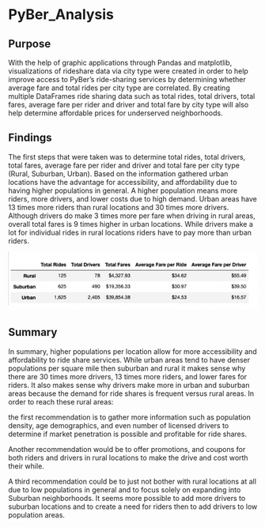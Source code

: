 # PyBer_Analysis

## Purpose
With the help of graphic applications through Pandas  and matplotlib, visualizations of rideshare data via city type were created in order to help improve access to PyBer’s ride-sharing services by determining whether average fare and total rides per city type are correlated. By creating multiple DataFrames ride sharing data such as total rides, total drivers, total fares, average fare per rider and driver and total fare by city type will also help determine affordable prices for underserved neighborhoods.

## Findings

The first steps that were taken was to determine total rides, total drivers, total fares, average fare per rider and driver and total fare per city type (Rural, Suburban, Urban). Based on the information gathered urban locations have the advantage for accessibility, and affordability due to having higher populations in general. A higher population means more riders, more drivers, and lower costs due to high demand. Urban areas have 13 times more riders than rural locations and 30 times more drivers. Although drivers do make 3 times more per fare when driving in rural areas, overall total fares is 9 times higher in urban locations. While drivers make a lot for individual rides in rural locations riders have to pay more than urban riders.
  
![Summary](https://github.com/liligould/PyBer_Analysis/blob/main/analysis/PyBer_summary_df.png)

## Summary
In summary, higher populations per location allow for more accessibility and affordability to ride share services. While urban areas tend to have denser populations per square mile then suburban and rural it makes sense why there are 30 times more drivers, 13 times more riders, and lower fares for riders. It also makes sense why drivers make more in urban and suburban areas because the demand for ride shares is frequent versus rural areas. In order to reach these rural areas:

the first recommendation is to gather more information such as population density, age demographics, and even number of licensed drivers to determine if market penetration is possible and profitable for ride shares. 

Another recommendation would be to offer promotions, and coupons for both riders and drivers in rural locations to make the drive and cost worth their while.

A third recommendation could be to just not bother with rural locations at all due to low populations in general and to focus solely on expanding into Suburban neighborhoods. It seems more possible to add more drivers to suburban locations and to create a need for riders then to add drivers to low population areas.


